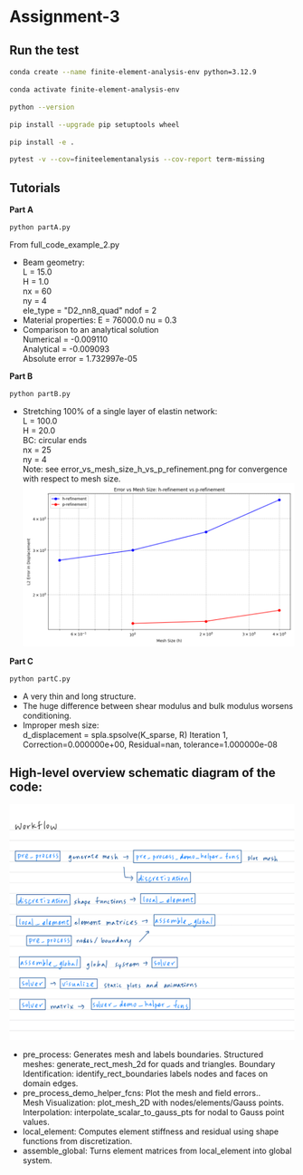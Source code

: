 # Assignment-3

## Run the test
```bash
conda create --name finite-element-analysis-env python=3.12.9
```

```bash
conda activate finite-element-analysis-env
```

```bash
python --version
```

```bash
pip install --upgrade pip setuptools wheel
```

```bash
pip install -e .
```

```bash
pytest -v --cov=finiteelementanalysis --cov-report term-missing
```

## Tutorials
**Part A**
```bash
python partA.py
```
From full_code_example_2.py
* Beam geometry:  
L = 15.0   
H = 1.0    
nx = 60    
ny = 4     
ele_type = "D2_nn8_quad" 
ndof = 2
* Material properties:
E = 76000.0
nu = 0.3
*  Comparison to an analytical solution  
Numerical = -0.009110  
Analytical = -0.009093  
Absolute error = 1.732997e-05  

**Part B**
```bash
python partB.py
```
* Stretching 100% of a single layer of elastin network:  
L = 100.0     
H = 20.0  
BC: circular ends  
nx = 25      
ny = 4  
Note: see error_vs_mesh_size_h_vs_p_refinement.png for convergence with respect to mesh size.
![error](finiteelementanalysis/tutorials/error_vs_mesh_size_h_vs_p_refinement.png)  

**Part C**
```bash
python partC.py
```
* A very thin and long structure.
* The huge difference between shear modulus and bulk modulus worsens conditioning.
* Improper mesh size:  
d_displacement = spla.spsolve(K_sparse, R)
Iteration 1, Correction=0.000000e+00, Residual=nan, tolerance=1.000000e-08



## High-level overview schematic diagram of the code:
![workflow](workflow.jpg)

* pre_process: Generates mesh and labels boundaries.
  Structured meshes: generate_rect_mesh_2d for quads and triangles.
  Boundary Identification: identify_rect_boundaries labels nodes and faces on domain edges.  
* pre_process_demo_helper_fcns: Plot the mesh and field errors..  
  Mesh Visualization: plot_mesh_2D with nodes/elements/Gauss points.  
  Interpolation: interpolate_scalar_to_gauss_pts for nodal to Gauss point values.  
* local_element: Computes element stiffness and residual using shape functions from discretization.
* assemble_global: Turns element matrices from local_element into global system.
